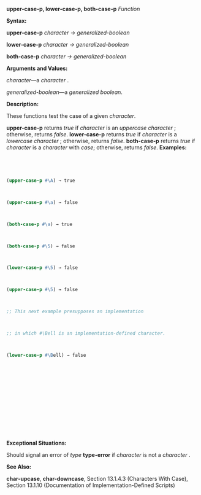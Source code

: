 **upper-case-p, lower-case-p, both-case-p** *Function* 



**Syntax:** 



**upper-case-p** *character → generalized-boolean* 



**lower-case-p** *character → generalized-boolean* 



**both-case-p** *character → generalized-boolean* 



**Arguments and Values:** 



*character*—a *character* . 



*generalized-boolean*—a *generalized boolean*. 



**Description:** 



These functions test the case of a given *character*. 



**upper-case-p** returns *true* if *character* is an *uppercase character* ; otherwise, returns *false*. **lower-case-p** returns *true* if *character* is a *lowercase character* ; otherwise, returns *false*. **both-case-p** returns *true* if *character* is a *character* with *case*; otherwise, returns *false*. **Examples:**
```lisp
 



(upper-case-p #\A) → true 



(upper-case-p #\a) → false 



(both-case-p #\a) → true 



(both-case-p #\5) → false 



(lower-case-p #\5) → false 



(upper-case-p #\5) → false 



;; This next example presupposes an implementation 



;; in which #\Bell is an implementation-defined character. 



(lower-case-p #\Bell) → false 







 



 




```
**Exceptional Situations:** 



Should signal an error of *type* **type-error** if *character* is not a *character* . 



**See Also:** 



**char-upcase**, **char-downcase**, Section 13.1.4.3 (Characters With Case), Section 13.1.10 (Documentation of Implementation-Defined Scripts) 



